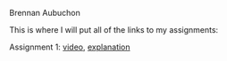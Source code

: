 Brennan Aubuchon

This is where I will put all of the links to my assignments:

Assignment 1: [video](https://youtu.be/uoMF6CJN2R4), [explanation](https://docs.google.com/document/d/1pXC21ymVCP67Natf5t9hV-KQa9lM484fNIMLW4fDvQk/edit?usp=sharing)
